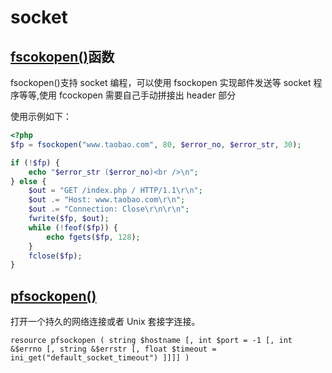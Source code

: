 # socket

## [fscokopen()](https://secure.php.net/manual/zh/function.fsockopen.php)函数

fsockopen()支持 socket 编程，可以使用 fsockopen 实现邮件发送等 socket 程序等等,使用 fcockopen 需要自己手动拼接出 header 部分

使用示例如下：

```php
<?php
$fp = fsockopen("www.taobao.com", 80, $error_no, $error_str, 30);

if (!$fp) {
    echo "$error_str ($error_no)<br />\n";
} else {
    $out = "GET /index.php / HTTP/1.1\r\n";
    $out .= "Host: www.taobao.com\r\n";
    $out .= "Connection: Close\r\n\r\n";
    fwrite($fp, $out);
    while (!feof($fp)) {
        echo fgets($fp, 128);
    }
    fclose($fp);
}
```

## [pfsockopen()](https://secure.php.net/manual/zh/function.pfsockopen.php)

打开一个持久的网络连接或者 Unix 套接字连接。

`resource pfsockopen ( string $hostname [, int $port = -1 [, int &$errno [, string &$errstr [, float $timeout = ini_get("default_socket_timeout") ]]]] )`
